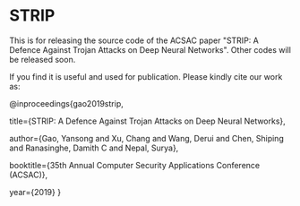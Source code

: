 # STRIP
This is for releasing the source code of the ACSAC paper "STRIP: A Defence Against Trojan Attacks on Deep Neural Networks". Other codes will be released soon.

If you find it is useful and used for publication. Please kindly cite our work as:

@inproceedings{gao2019strip,

  title={STRIP: A Defence Against Trojan Attacks on Deep Neural Networks},
  
  author={Gao, Yansong and Xu, Chang and Wang, Derui and Chen, Shiping and Ranasinghe, Damith C and Nepal, Surya},
  
  booktitle={35th Annual Computer Security Applications Conference (ACSAC)},
  
  year={2019}
}
